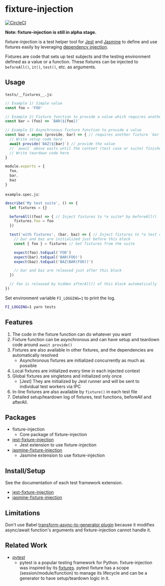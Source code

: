 # fixture-injection

[![CircleCI](https://circleci.com/gh/yatsu/fixture-injection.svg?style=svg)](https://circleci.com/gh/yatsu/fixture-injection)

__Note: fixture-injection is still in alpha stage.__

fixture-injection is a test helper tool for [Jest](https://jestjs.io/) and [Jasmine](https://jasmine.github.io/) to define and use fixtures easily by leveraging [dependency injection](https://www.wikiwand.com/en/Dependency_injection<Paste>).

Fixtures are code that sets up test subjects and the testing environment defined as a value or a function. These fixtures can be injected to `beforeAll()`, `it()`, `test()`, etc. as arguments.

## Usage

`tests/__fixtures__.js`:

```js
// Example 1) Simple value
const foo = 'FOO'

// Example 2) Fixture function to provide a value which requires another fixture `foo`
const bar = (foo) => `BAR(${foo})`

// Example 3) Asynchronous fixture function to provide a value
const baz = async (provide, bar) => { // requires another fixture `bar`
  // Write setup code here
  await provide(`BAZ(${bar}`) // provide the value
  // `await` above waits until the context (test case or suite) finishes
  // Write teardown code here
}

module.exports = {
  foo,
  bar,
  baz
}
```

`example.spec.js`:

```js
describe('My test suite', () => {
  let fixtures = {}

  beforeAll((foo) => { // Inject fixtures to *a suite* by beforeAll()
    fixtures.foo = foo
  })

  test('with fixtures', (bar, baz) => { // Inject fixtures to *a test case*
    // bar and baz are initialized just before this block
    const { foo } = fixtures // Get fixtures from the suite

    expect(foo).toEqual('FOO')
    expect(bar).toEqual('BAR(FOO)')
    expect(baz).toEqual('BAZ(BAR(FOO))')

    // bar and baz are released just after this block
  })

  // foo is released by hidden afterAll() of this block automatically
})
```

Set environment variable `FI_LOGGING=1` to print the log.

```sh
FI_LOGGING=1 yarn tests
```

## Features

1. The code in the fixture function can do whatever you want
2. Fixture function can be asynchronous and can have setup and teardown code around `await provide()` 
3. Fixtures are also available in other fixtures, and the dependencies are automatically resolved
   * Asynchronous fixtures are initialized concurrently as much as possible
4. Local fixtures are initialized every time in each injected context
5. Global fixtures are singletons and initialized only once
   * [Jest] They are initialized by Jest runner and will be sent to individual test workers via IPC
6. In-line fixtures are also available by `fixture()` in each test file
7. Detailed setup/teardown log of fixtures, test functions, beforeAll and afterAll.

## Packages

* fixture-injection
  * Core package of fixture-injection
* [jest-fixture-injection](https://github.com/yatsu/fixture-injection/tree/master/packages/jest-fixture-injection)
  * Jest extension to use fixture-injection
* [jasmine-fixture-injection](https://github.com/yatsu/fixture-injection/tree/master/packages/jasmine-fixture-injection)
  * Jasmine extension to use fixture-injection

## Install/Setup

See the documentation of each test framework extension.

* [jest-fixture-injection](https://github.com/yatsu/fixture-injection/tree/master/packages/jest-fixture-injection)
* [jasmine-fixture-injection](https://github.com/yatsu/fixture-injection/tree/master/packages/jasmine-fixture-injection)

## Limitations

Don't use Babel [transform-async-to-generator plugin](https://babeljs.io/docs/en/babel-plugin-transform-async-to-generator) because it modifies async/await function's arguments and fixture-injection cannot handle it.

## Related Work

* [pytest](https://docs.pytest.org/en/latest/)
  * pytest is a popular testing framework for Python. fixture-injection was inspired by its [fixtures](https://docs.pytest.org/en/latest/fixture.html). pytest fixture    has a scope (session/module/function) to manage its lifecycle and can be a generator to have setup/teardown logic in it.
